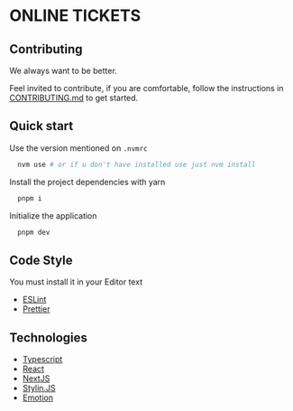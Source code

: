 # ONLINE TICKETS

## Contributing

We always want to be better.

Feel invited to contribute, if you are comfortable, follow the instructions in [CONTRIBUTING.md](./CONTRIBUTING.md) to get started.

## Quick start

Use the version mentioned on `.nvmrc`

```bash
  nvm use # or if u don't have installed use just nvm install
```


Install the project dependencies with yarn

```bash
  pnpm i
```

Initialize the application

```bash
  pnpm dev
```

## Code Style

You must install it in your Editor text

- [ESLint](https://marketplace.visualstudio.com/items?itemName=dbaeumer.vscode-eslint)
- [Prettier](https://marketplace.visualstudio.com/items?itemName=esbenp.prettier-vscode)

## Technologies

- [Typescript](https://typescriptlang.org)
- [React](https://react.dev/)
- [NextJS](https://nextjs.org/docs/getting-started)
- [Stylin.JS](https://github.com/git-marcopitra/stylin.js)
- [Emotion](https://emotion.sh/docs/introduction)

